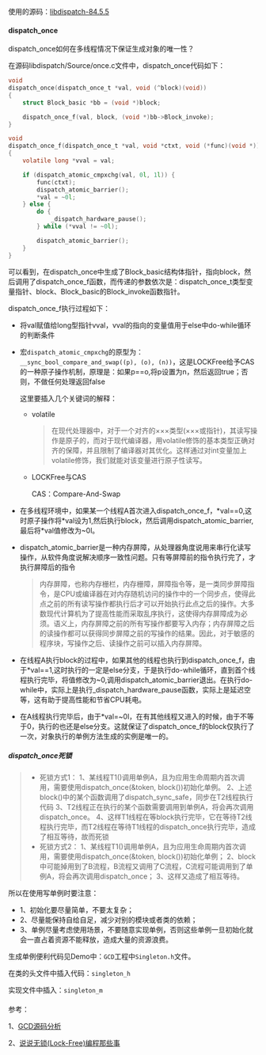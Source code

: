 使用的源码：[libdispatch-84.5.5](https://opensource.apple.com/tarballs/libdispatch/)

#### dispatch_once

dispatch_once如何在多线程情况下保证生成对象的唯一性？

在源码libdispatch/Source/once.c文件中，dispatch_once代码如下：

```c
void
dispatch_once(dispatch_once_t *val, void (^block)(void))
{
	struct Block_basic *bb = (void *)block;

	dispatch_once_f(val, block, (void *)bb->Block_invoke);
}

void
dispatch_once_f(dispatch_once_t *val, void *ctxt, void (*func)(void *))
{
	volatile long *vval = val;

	if (dispatch_atomic_cmpxchg(val, 0l, 1l)) {
		func(ctxt);
		dispatch_atomic_barrier();
		*val = ~0l;
	} else {
		do {
			_dispatch_hardware_pause();
		} while (*vval != ~0l);

		dispatch_atomic_barrier();
	}
}
```

可以看到，在dispatch_once中生成了Block_basic结构体指针，指向block，然后调用了dispatch_once_f函数，而传递的参数依次是：dispatch_once_t类型变量指针、block、Block_basic的Block_invoke函数指针。



dispatch_once_f执行过程如下：

- 将val赋值给long型指针vval，vval的指向的变量值用于else中do-while循环的判断条件

- 宏`dispatch_atomic_cmpxchg`的原型为：`__sync_bool_compare_and_swap((p), (o), (n))`，这是LOCKFree给予CAS的一种原子操作机制，原理是：如果p==o,将p设置为n，然后返回true；否则，不做任何处理返回false

  这里要插入几个关键词的解释：

  - volatile

    > 在现代处理器中，对于一个对齐的×××类型(×××或指针)，其读写操作是原子的，而对于现代编译器，用volatile修饰的基本类型正确对齐的保障，并且限制了编译器对其优化。这样通过对int变量加上volatile修饰，我们就能对该变量进行原子性读写。

  - LOCKFree与CAS

    CAS：Compare-And-Swap

    



- 在多线程环境中，如果某一个线程A首次进入dispatch_once_f，\*val==0,这时原子操作将\*val设为1,然后执行block，然后调用dispatch_atomic_barrier,最后将*val值修改为~0l。

- dispatch_atomic_barrier是一种内存屏障，从处理器角度说用来串行化读写操作，从软件角度说解决顺序一致性问题。只有等屏障前的指令执行完了，才执行屏障后的指令

  > 内存屏障，也称内存栅栏，内存栅障，屏障指令等，是一类同步屏障指令，是CPU或编译器在对内存随机访问的操作中的一个同步点，使得此点之前的所有读写操作都执行后才可以开始执行此点之后的操作。大多数现代计算机为了提高性能而采取乱序执行，这使得内存屏障成为必须。语义上，内存屏障之前的所有写操作都要写入内存；内存屏障之后的读操作都可以获得同步屏障之前的写操作的结果。因此，对于敏感的程序块，写操作之后、读操作之前可以插入内存屏障。

- 在线程A执行block的过程中，如果其他的线程也执行到dispatch_once_f，由于*val==1,这时执行的一定是else分支，于是执行do-while循环，直到首个线程执行完毕，将值修改为~0,调用dispatch_atomic_barrier退出。在执行do-while中，实际上是执行_dispatch_hardware_pause函数，实际上是延迟空等，这有助于提高性能和节省CPU耗电。

- 在A线程执行完毕后，由于*val=~0l，在有其他线程又进入的时候，由于不等于0，执行的也还是else分支。这就保证了dispatch_once_f的block仅执行了一次，对象执行的单例方法生成的实例是唯一的。



##### dispatch_once死锁

> - 死锁方式1：
>   1、某线程T1()调用单例A，且为应用生命周期内首次调用，需要使用dispatch_once(&token, block())初始化单例。
>   2、上述block()中的某个函数调用了dispatch_sync_safe，同步在T2线程执行代码
>   3、T2线程正在执行的某个函数需要调用到单例A，将会再次调用dispatch_once。
>   4、这样T1线程在等block执行完毕，它在等待T2线程执行完毕，而T2线程在等待T1线程的dispatch_once执行完毕，造成了相互等待，故而死锁
> - 死锁方式2：
>   1、某线程T1()调用单例A，且为应用生命周期内首次调用，需要使用dispatch_once(&token, block())初始化单例；
>   2、block中可能掉用到了B流程，B流程又调用了C流程，C流程可能调用到了单例A，将会再次调用dispatch_once；
>   3、这样又造成了相互等待。

所以在使用写单例时要注意：

- 1、初始化要尽量简单，不要太复杂；
- 2、尽量能保持自给自足，减少对别的模块或者类的依赖；
- 3、单例尽量考虑使用场景，不要随意实现单例，否则这些单例一旦初始化就会一直占着资源不能释放，造成大量的资源浪费。



生成单例便利代码见Demo中：`GCD`工程中`Singleton.h`文件。

在类的头文件中插入代码：`singleton_h`

实现文件中插入：`singleton_m`



####



参考：

1、[GCD源码分析](http://lingyuncxb.com/2018/01/31/GCD源码分析1%20——%20开篇/)

2、[说说无锁(Lock-Free)编程那些事](https://blog.51cto.com/13591395/2344220)

